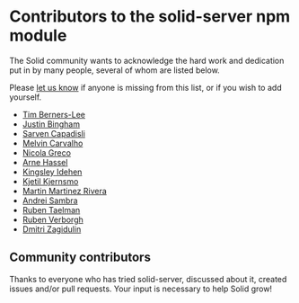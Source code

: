 # Contributors to the solid-server npm module

The Solid community wants to acknowledge the hard work and dedication put in by many people, several of whom are listed below.

Please [let us know](https://github.com/solid/node-solid-server/edit/master/CONTRIBUTORS.md) if anyone is missing from this list, or if you wish to add yourself.

- [Tim Berners-Lee](https://www.w3.org/People/Berners-Lee/)
- [Justin Bingham](https://github.com/justinwb)
- [Sarven Capadisli](http://csarven.ca/)
- [Melvin Carvalho](https://melvincarvalho.com/)
- [Nicola Greco](https://nicola.io/)
- [Arne Hassel](http://icanhasweb.net/)
- [Kingsley Idehen](https://github.com/kidehen)
- [Kjetil Kjernsmo](http://kjetil.kjernsmo.net/)
- [Martin Martinez Rivera](https://github.com/martinmr)
- [Andrei Sambra](https://deiu.me/)
- [Ruben Taelman](https://www.rubensworks.net/)
- [Ruben Verborgh](https://ruben.verborgh.org/)
- [Dmitri Zagidulin](http://computingjoy.com/)

## Community contributors
Thanks to everyone who has tried solid-server, discussed about it, created issues and/or pull requests.
Your input is necessary to help Solid grow!
